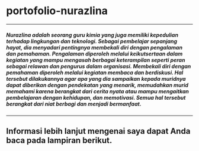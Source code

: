 # portofolio-nurazlina
---
##### Nurazlina adalah seorang guru kimia yang juga memiliki kepedulian terhadap lingkungan dan teknologi. Sebagai pembelajar sepanjang hayat, dia menyadari pentingnya membekali diri dengan pengalaman dan pemahaman. Pengalaman diperoleh melalui keikutsertaan dalam kegiatan yang mampu mengasah berbagai keterampilan seperti peran sebagai relawan dan pengurus dalam organisasi. Membekali diri dengan pemahaman diperoleh melalui kegiatan membaca dan berdiskusi. Hal tersebut dilakukannya agar apa yang dia sampaikan kepada muridnya dapat diberikan dengan pendekatan yang menarik, memudahkan murid memahami karena berangkat dari cerita nyata atau mampu mengaitkan pembelajaran dengan kehidupan, dan memotivasi. Semua hal tersebut berangkat dari niat berbagi dan menjadi bermanfaat. 
---
## Informasi lebih lanjut mengenai saya dapat Anda baca pada lampiran berikut. 
